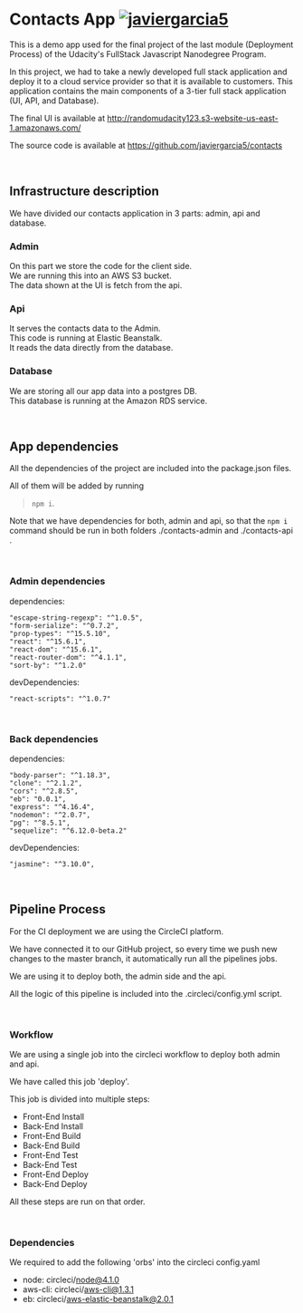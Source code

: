 # Contacts App [![javiergarcia5](https://circleci.com/gh/javiergarcia5/contacts.svg?style=svg)](https://app.circleci.com/pipelines/github/javiergarcia5/contacts)

This is a demo app used for the final project of the last module (Deployment Process) of the Udacity's FullStack Javascript Nanodegree Program.

In this project, we had to take a newly developed full stack application and deploy it to a cloud service provider so that it is available to customers. This application contains the main components of a 3-tier full stack application (UI, API, and Database).

The final UI is available at http://randomudacity123.s3-website-us-east-1.amazonaws.com/

The source code is available at https://github.com/javiergarcia5/contacts

<br>

## Infrastructure description
We have divided our contacts application in 3 parts: admin, api and database.

### Admin
On this part we store the code for the client side.  
We are running this into an AWS S3 bucket.  
The data shown at the UI is fetch from the api.

### Api
It serves the contacts data to the Admin.  
This code is running at Elastic Beanstalk.  
It reads the data directly from the database.

### Database
We are storing all our app data into a postgres DB.  
This database is running at the Amazon RDS service.

<br>

## App dependencies
All the dependencies of the project are included into the package.json files.

All of them will be added by running 

> `npm i`.

Note that we have dependencies for both, admin and api, so that the `npm i` command should be run in both folders ./contacts-admin and ./contacts-api .

<br>

### Admin dependencies
dependencies:

    "escape-string-regexp": "^1.0.5",
    "form-serialize": "^0.7.2",
    "prop-types": "^15.5.10",
    "react": "^15.6.1",
    "react-dom": "^15.6.1",
    "react-router-dom": "^4.1.1",
    "sort-by": "^1.2.0"

devDependencies:

    "react-scripts": "^1.0.7"

<br>

### Back dependencies
dependencies:

    "body-parser": "^1.18.3",
    "clone": "^2.1.2",
    "cors": "^2.8.5",
    "eb": "0.0.1",
    "express": "^4.16.4",
    "nodemon": "^2.0.7",
    "pg": "^8.5.1",
    "sequelize": "^6.12.0-beta.2"

devDependencies:

    "jasmine": "^3.10.0",

<br>

## Pipeline Process
For the CI deployment we are using the CircleCI platform.

We have connected it to our GitHub project, so every time we push new changes to the master branch, it automatically run all the pipelines jobs.

We are using it to deploy both, the admin side and the api.

All the logic of this pipeline is included into the .circleci/config.yml script.

<br>

### Workflow
We are using a single job into the circleci workflow to deploy both admin and api.

We have called this job 'deploy'.

This job is divided into multiple steps:
- Front-End Install
- Back-End Install
- Front-End Build
- Back-End Build
- Front-End Test
- Back-End Test
- Front-End Deploy
- Back-End Deploy

All these steps are run on that order.

<br>

### Dependencies
We required to add the following 'orbs' into the circleci config.yaml
- node: circleci/node@4.1.0
- aws-cli: circleci/aws-cli@1.3.1
- eb: circleci/aws-elastic-beanstalk@2.0.1
